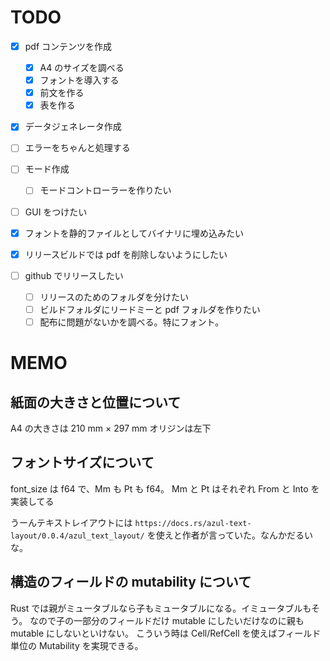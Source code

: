 # TODO

- [x] pdf コンテンツを作成

  - [x] A4 のサイズを調べる
  - [x] フォントを導入する
  - [x] 前文を作る
  - [x] 表を作る

- [x] データジェネレータ作成
- [ ] エラーをちゃんと処理する
- [ ] モード作成
  - [ ] モードコントローラーを作りたい
- [ ] GUI をつけたい
- [x] フォントを静的ファイルとしてバイナリに埋め込みたい
- [x] リリースビルドでは pdf を削除しないようにしたい
- [ ] github でリリースしたい
  - [ ] リリースのためのフォルダを分けたい
  - [ ] ビルドフォルダにリードミーと pdf フォルダを作りたい
  - [ ] 配布に問題がないかを調べる。特にフォント。

# MEMO

## 紙面の大きさと位置について

A4 の大きさは
210 mm × 297 mm
オリジンは左下

## フォントサイズについて

font_size は f64 で、Mm も Pt も f64。
Mm と Pt はそれぞれ From と Into を実装してる

うーんテキストレイアウトには
`https://docs.rs/azul-text-layout/0.0.4/azul_text_layout/`
を使えと作者が言っていた。なんかだるいな。

## 構造のフィールドの mutability について

Rust では親がミュータブルなら子もミュータブルになる。イミュータブルもそう。
なので子の一部分のフィールドだけ mutable にしたいだけなのに親も mutable にしないといけない。
こういう時は Cell/RefCell を使えばフィールド単位の Mutability を実現できる。
